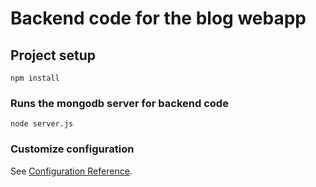 # Backend code for the blog webapp

## Project setup
```
npm install
```

### Runs the mongodb server for backend code
```
node server.js
```

### Customize configuration
See [Configuration Reference](https://cli.vuejs.org/config/).

